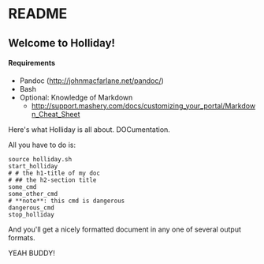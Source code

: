 # README

## Welcome to Holliday!

#### Requirements

* Pandoc (http://johnmacfarlane.net/pandoc/)
* Bash
* Optional: Knowledge of Markdown
  * http://support.mashery.com/docs/customizing_your_portal/Markdown_Cheat_Sheet

Here's what Holliday is all about. DOCumentation.

All you have to do is:

    source holliday.sh
    start_holliday
    # # the h1-title of my doc
    # ## the h2-section title
    some_cmd
    some_other_cmd
    # **note**: this cmd is dangerous
    dangerous_cmd
    stop_holliday

And you'll get a nicely formatted document in any one of several output
formats.

YEAH BUDDY!
